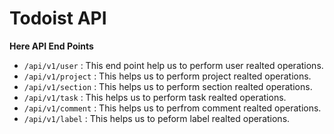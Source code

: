 # Todoist API

**Here API End Points**

- `/api/v1/user` : This end point help us to perform user realted operations.
- `/api/v1/project` : This helps us to perform project realted operations.
- `/api/v1/section` : This helps us to perform section realted operations.
- `/api/v1/task` : This helps us to perform task realted operations.
- `/api/v1/comment` : This helps us to perfrom comment realted operations.
- `/api/v1/label` : This helps us to peform label realted operations.

